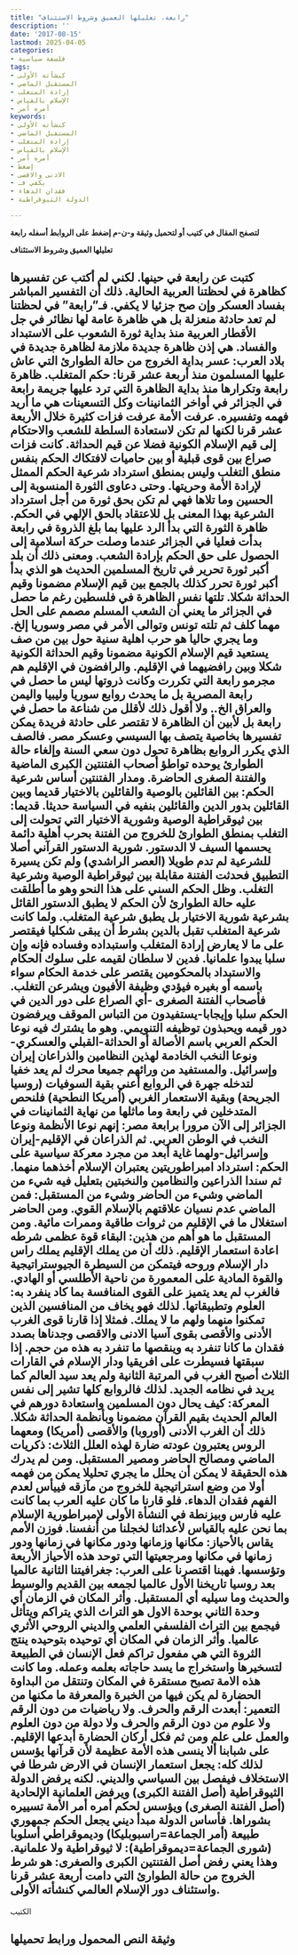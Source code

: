```yaml
---
title: "رابعة، تعليلها العميق وشروط الاستئناف"
description: ''
date: '2017-08-15'
lastmod: 2025-04-05
categories:
- فلسفة سياسية
tags:
- كنشأته الأولى
- المستقبل الماضي
- إرادة المتغلب
- الإسلام بالقياس
- أمره أمر
keywords:
- كنشأته الأولى
- المستقبل الماضي
- إرادة المتغلب
- الإسلام بالقياس
- أمره أمر
- إضغط
- الادنى والاقصى
- يكفي فـ
- فقدان الدهاء
- الدولة الثيوقراطية

---
```

**لتصفح المقال في كتيب أو لتحميل وثيقة و-ن-م إضغط على الروابط أسفله** **رابعة**

**تعليلها العميق وشروط الاستئناف**

## **كتبت عن رابعة في حينها. لكني لم أكتب عن تفسيرها كظاهرة في لحظتنا العربية الحالية. ذلك أن التفسير المباشر بفساد العسكر وإن صح جزئيا لا يكفي. فـ”رابعة” في لحظتنا لم تعد حادثة منعزلة بل هي ظاهرة عامة لها نظائر في جل الأقطار العربية منذ بداية ثورة الشعوب على الاستبداد والفساد. هي إذن ظاهرة جديدة ملازمة لظاهرة جديدة في بلاد العرب: عسر بداية الخروج من حالة الطوارئ التي عاش عليها المسلمون منذ أربعة عشر قرنا: حكم المتغلب. ظاهرة رابعة وتكرارها منذ بداية الظاهرة التي ترد عليها جريمة رابعة في الجزائر في أواخر الثمانينات وكل التسعينات هي ما أريد فهمه وتفسيره. عرفت الأمة عرفت فزات كثيرة خلال الأربعة عشر قرنا لكنها لم تكن لاستعادة السلطة للشعب والاحتكام إلى قيم الإسلام الكونية فضلا عن قيم الحداثة. كانت فزات صراع بين قوى قبلية أو بين حاميات لافتكاك الحكم بنفس منطق التغلب وليس بمنطق استرداد شرعية الحكم الممثل لإرادة الأمة وحريتها. وحتى دعاوى الثورة المنسوبة إلى الحسين وما تلاها فهي لم تكن بحق ثورة من أجل استرداد الشرعية بهذا المعنى بل للاعتقاد بالحق الإلهي في الحكم. ظاهرة الثورة التي بدأ الرد عليها بما بلغ الذروة في رابعة بدأت فعليا في الجزائر عندما وصلت حركة اسلامية إلى الحصول على حق الحكم بإرادة الشعب. ومعنى ذلك أن بلد أكبر ثورة تحرير في تاريخ المسلمين الحديث هو الذي بدأ أكبر ثورة تحرر كذلك بالجمع بين قيم الإسلام مضمونا وقيم الحداثة شكلا. تلتها نفس الظاهرة في فلسطين رغم ما حصل في الجزائر ما يعني أن الشعب المسلم مصمم على الحل مهما كلف ثم تلته تونس وتوالى الأمر في مصر وسوريا إلخ. وما يجري حاليا هو حرب اهلية سنية حول بين من صف يستعيد قيم الإسلام الكونية مضمونا وقيم الحداثة الكونية شكلا وبين رافضيهما في الإقليم. والرافضون في الإقليم هم مجرمو رابعة التي تكررت وكانت ذروتها ليس ما حصل في رابعة المصرية بل ما يحدث روابع سوريا وليبيا واليمن والعراق الخ.. ولا أقول ذلك لأقلل من شناعة ما حصل في رابعة بل لأبين أن الظاهرة لا تقتصر على حادثة فريدة يمكن تفسيرها بخاصية يتصف بها السيسي وعسكر مصر. فالصف الذي يكرر الروابع بظاهرة تحول دون سعي السنة وإلغاء حالة الطوارئ يوحده تواطؤ أصحاب الفتنتين الكبرى الماضية والفتنة الصغرى الحاضرة. ومدار الفتنتين أساس شرعية الحكم: بين القائلين بالوصية والقائلين بالاختيار قديما وبين القائلين بدور الدين والقائلين بنفيه في السياسة حديثا. قديما: بين ثيوقراطية الوصية وشورية الاختيار التي تحولت إلى التغلب بمنطق الطوارئ للخروج من الفتنة بحرب أهلية دائمة يحسمها السيف لا الدستور. شورية الدستور القرآني أصلا للشرعية لم تدم طويلا (العصر الراشدي) ولم تكن يسيرة التطبيق فحدثت الفتنة مقابلة بين ثيوقراطية الوصية وشرعية التغلب. وظل الحكم السني على هذا النحو وهو ما أطلقت عليه حالة الطوارئ لأن الحكم لا يطبق الدستور القائل بشرعية شورية الاختيار بل يطبق شرعية المتغلب. ولما كانت شرعية المتغلب تقبل بالدين بشرط أن يبقى شكليا فيقتصر على ما لا يعارض إرادة المتغلب واستبداده وفساده فإنه وإن سلبا يبدوا علمانيا. فدين لا سلطان لقيمه على سلوك الحكام والاستبداد بالمحكومين يقتصر على خدمة الحكام سواء باسمه أو بغيره فيؤدي وظيفة الأفيون ويشرعن التغلب. فأصحاب الفتنة الصغرى -أي الصراع على دور الدين في الحكم سلبا وإيجابا-يستفيدون من التباس الموقف ويرفضون دور قيمه ويحبذون توظيفه التنويمي. وهو ما يشترك فيه نوعا الحكم العربي باسم الأصالة أو الحداثة-القبلي والعسكري-ونوعا النخب الخادمة لهذين النظامين والذراعان إيران وإسرائيل. والمستفيد من ورائهم جميعا محرك لم يعد خفيا لتدخله جهرة في الروابع أعني بقية السوفيات (روسيا الجريحة) وبقية الاستعمار الغربي (أمريكا النطحية) فلنحص المتدخلين في رابعة وما ماثلها من نهاية الثمانينات في الجزائر إلى الآن مرورا برابعة مصر: إنهم نوعا الأنظمة ونوعا النخب في الوطن العربي. ثم الذراعان في الإقليم-إيران وإسرائيل-ولهما غاية أبعد من مجرد معركة سياسية على الحكم: استرداد امبراطوريتين يعتبران الإسلام أخذهما منهما. ثم سندا الذراعين والنظامين والنخبتين بتعليل فيه شيء من الماضي وشيء من الحاضر وشيء من المستقبل: فمن الماضي عدم نسيان علاقتهم بالإسلام القوي. ومن الحاضر استغلال ما في الإقليم من ثروات طاقية وممرات مائية. ومن المستقبل ما هو أهم من هذين: البقاء قوة عظمى شرطه اعادة استعمار الإقليم. ذلك أن من يملك الإقليم يملك راس دار الإسلام وروحه فيتمكن من السيطرة الجيوستراتيجية والقوة المادية على المعمورة من ناحية الأطلسي أو الهادي. فالغرب لم يعد يتميز على القوى المنافسة بما كاد ينفرد به: العلوم وتطبيقاتها. لذلك فهو يخاف من المنافسين الذين تمكنوا منهما ولهم ما لا يملك. فمثلا إذا قارنا قوى الغرب الأدنى والأقصى بقوى آسيا الادنى والاقصى وجدناها بصدد فقدان ما كانا تنفرد به وينقصها ما تنفرد به هذه من حجم. إذا سبقتها فسيطرت على افريقيا ودار الإسلام في القارات الثلاث أصبح الغرب في المرتبة الثانية ولم يعد سيد العالم كما يريد في نظامه الجديد. لذلك فالروابع كلها تشير إلى نفس المعركة: كيف يحال دون المسلمين واستعادة دورهم في العالم الحديث بقيم القرآن مضمونا وبأنظمة الحداثة شكلا. ذلك أن الغرب الأدنى (أوروبا) والأقصى (أمريكا) ومعهما الروس يعتبرون عودته ضارة لهذه العلل الثلاث: ذكريات الماضي ومصالح الحاضر ومصير المستقبل. ومن لم يدرك هذه الحقيقة لا يمكن أن يحلل ما يجري تحليلا يمكن من فهمه أولا من وضع استراتيجية للخروج من مآزقه فييأس لعدم الفهم فقدان الدهاء. فلو قارنا ما كان عليه العرب بما كانت عليه فارس وبيزنطة في النشأة الأولى لإمبراطورية الإسلام بما نحن عليه بالقياس لأعدائنا لخجلنا من أنفسنا. فوزن الأمم يقاس بالأحياز: مكانها وزمانها ودور مكانها في زمانها ودور زمانها في مكانها ومرجعيتها التي توحد هذه الأحياز الأربعة وتؤسسها. فهبنا اقتصرنا على العرب: جغرافيتنا الثانية عالميا بعد روسيا تاريخنا الأول عالميا لجمعه بين القديم والوسيط والحديث وما سيليه أي المستقبل. وأثر المكان في الزمان أي وحدة الثاني بوحدة الاول هو التراث الذي يتراكم ويتأثل فيجمع بين التراث الفلسفي العلمي والديني الروحي الأثري عالميا. وأثر الزمان في المكان أي توحيده بتوحيده ينتج الثروة التي هي مفعول تراكم فعل الإنسان في الطبيعة لتسخيرها واستخراج ما يسد حاجاته بعلمه وعمله. وما كانت هذه الامة تصبح مستقرة في المكان وتنتقل من البداوة الحضارة لم يكن فيها من الخبرة والمعرفة ما مكنها من التعمير: أبعدت الرقم والحرف. ولا رياضيات من دون الرقم ولا علوم من دون الرقم والحرف ولا دولة من دون العلوم والعمل على علم ومن ثم فكل أركان الحضارة أبدعها الإقليم. على شبابنا ألا ينسى هذه الأمة عظيمة لأن قرآنها يؤسس لذلك كله: يجعل استعمار الإنسان في الارض شرطا في الاستخلاف فيفصل بين السياسي والديني. لكنه يرفض الدولة الثيوقراطية (أصل الفتنة الكبرى) ويرفض العلمانية الإلحادية (أصل الفتنة الصغرى) ويؤسس لحكم أمره أمر الأمة تسييره بشوراها. فأساس الدولة مبدأ ديني يجعل الحكم جمهوري طبيعة (أمر الجماعة=راسبوبليكا) وديموقراطي أسلوبا (شورى الجماعة=ديموقراطية): لا ثيوقراطية ولا علمانية. وهذا يعني رفض أصل الفتنتين الكبرى والصغرى: هو شرط الخروج من حالة الطوارئ التي دامت أربعة عشر قرنا واستئناف دور الإسلام العالمي كنشأته الأولى.**

الكتيب

## وثيقة النص المحمول ورابط تحميلها

###
